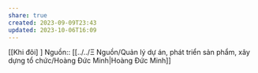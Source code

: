 ```yaml
---
share: true
created: 2023-09-09T23:43
updated: 2023-10-06T16:09
---
```

[[Khi đôi] ] 
Nguồn:: [[../../Ξ Nguồn/Quản lý dự án, phát triển sản phẩm, xây dựng tổ chức/Hoàng Đức Minh|Hoàng Đức Minh]]
